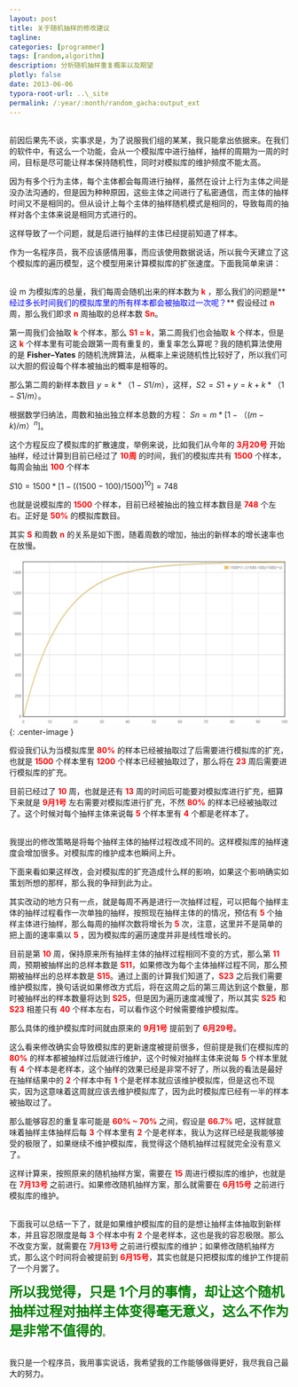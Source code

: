 ```yaml
---
layout: post
title: 关于随机抽样的修改建议
tagline:
categories: [programmer]
tags: [random,algorithm]
description: 分析随机抽样重复概率以及期望
plotly: false
date: 2013-06-06
typora-root-url: ..\_site
permalink: /:year/:month/random_gacha:output_ext
---
```

\
前因后果先不谈，实事求是，为了说服我们组的某某，我只能拿出依据来。在我们的软件中，有这么一个功能，会从一个模拟库中进行抽样，抽样的周期为一周的时间，目标是尽可能让样本保持随机性，同时对模拟库的维护频度不能太高。

<!-- more -->

因为有多个行为主体，每个主体都会每周进行抽样，虽然在设计上行为主体之间是没办法沟通的，但是因为种种原因，这些主体之间进行了私密通信，而主体的抽样时间又不是相同的。但从设计上每个主体的抽样随机模式是相同的，导致每周的抽样对各个主体来说是相同方式进行的。

这样导致了一个问题，就是后进行抽样的主体已经提前知道了样本。

作为一名程序员，我不应该感情用事，而应该使用数据说话，所以我今天建立了这个模拟库的遍历模型，这个模型用来计算模拟库的扩张速度。下面我简单来讲： 

\
设 m 为模拟库的总量，我们每周会随机出来的样本数为 **<font color=red>k</font>** ，那么我们的问题是**<font color=blue>经过多长时间我们的模拟库里的所有样本都会被抽取过一次呢？</font>**
假设经过 **<font color=red>n</font>** 周，那么我们即求 **<font color=red>n</font>** 周抽取的总样本数 **<font color=red>Sn</font>**。

第一周我们会抽取 **<font color=red>k</font>** 个样本，那么 **<font color=red>S1 = k</font>**，第二周我们也会抽取 **<font color=red>k</font>** 个样本，但是这 **<font color=red>k</font>** 个样本里有可能会跟第一周有重复的，重复率怎么算呢？我的随机算法使用的是 **Fisher–Yates** 的随机洗牌算法，从概率上来说随机性比较好了，所以我们可以大胆的假设每个样本被抽出的概率是相等的。

那么第二周的新样本数目 $y = k *（1 - S1 / m）$，这样，$S2 = S1 + y = k + k * （1 - S1 / m）$。

根据数学归纳法，周数和抽出独立样本总数的方程： $Sn = m * [ 1 - （(m - k) / m）^n ]$。

这个方程反应了模拟库的扩散速度，举例来说，比如我们从今年的 **<font color=red>3月20号</font>** 开始抽样，经过计算到目前已经过了 **<font color=red>10周</font>** 的时间，我们的模拟库共有 **<font color=red>1500</font>** 个样本，每周会抽出 **<font color=red>100</font>** 个样本

$S10 = 1500 * [ 1 - ( ( 1500 - 100 ) / 1500 )^10 ] = 748$

也就是说模拟库的 **<font color=red>1500</font>** 个样本，目前已经被抽出的独立样本数目是 **<font color=red>748</font>** 个左右。正好是 **<font color=red>50%</font>** 的模拟库数目。

其实 **<font color=red>S</font>** 和周数 **<font color=red>n</font>** 的关系是如下图，随着周数的增加，抽出的新样本的增长速率也在放慢。

![](/../assets/posts/1638786123405.jpg){: .center-image }

假设我们认为当模拟库里 **<font color=red>80%</font>** 的样本已经被抽取过了后需要进行模拟库的扩充，也就是 **<font color=red>1500</font>** 个样本里有 **<font color=red>1200</font>** 个样本已经被抽取过了，那么将在 **<font color=red>23</font>** 周后需要进行模拟库的扩充。

目前已经过了 **<font color=red>10</font>** 周，也就是还有 **<font color=red>13</font>** 周的时间后可能要对模拟库进行扩充，细算下来就是 **<font color=red>9月1号</font>** 左右需要对模拟库进行扩充，不然 **<font color=red>80%</font>** 的样本已经被抽取过了。这个时候对每个抽样主体来说每 **<font color=red>5</font>** 个样本里有 **<font color=red>4</font>** 个都是老样本了。

\
我提出的修改策略是将每个抽样主体的抽样过程改成不同的。这样模拟库的抽样速度会增加很多。对模拟库的维护成本也瞬间上升。

下面来看如果这样改，会对模拟库的扩充造成什么样的影响，如果这个影响确实如策划所想的那样，那么我的争辩到此为止。

其实改动的地方只有一点，就是每周不再是进行一次抽样过程，可以把每个抽样主体的抽样过程看作一次单独的抽样，按照现在抽样主体的的情况，预估有 **<font color=red>5</font>** 个抽样主体进行抽样，那么每周的抽样次数将增长为 **<font color=red>5</font>** 次，注意，这里并不是简单的把上面的速率乘以 **<font color=red>5</font>** ，因为模拟库的遍历速度并非是线性增长的。

目前是第 **<font color=red>10</font>** 周，保持原来所有抽样主体的抽样过程相同不变的方式，那么第 **<font color=red>11</font>** 周，预期被抽样出的总样本数是 **<font color=red>S11</font>**，如果修改为每个主体抽样过程不同，那么预期被抽样出的总样本数是 **<font color=red>S15</font>**。通过上面的计算我们知道了，**<font color=red>S23</font>** 之后我们需要维护模拟库，换句话说如果修改方式后，将在这周之后的第三周达到这个数量，那时被抽样出的样本数量将达到 **<font color=red>S25</font>**，但是因为遍历速度减慢了，所以其实 **<font color=red>S25</font>** 和 **<font color=red>S23</font>** 相差只有 **<font color=red>40</font>** 个样本左右，可以看作这个时候需要维护模拟库。

那么具体的维护模拟库时间就由原来的 **<font color=red>9月1号</font>** 提前到了 **<font color=red>6月29号</font>**。

这么看来修改确实会导致模拟库的更新速度被提前很多，但前提是我们在模拟库的 **<font color=red>80%</font>** 的样本都被抽样过后就进行维护，这个时候对抽样主体来说每 **<font color=red>5</font>** 个样本里就有 **<font color=red>4</font>** 个样本是老样本，这个抽样的效果已经是非常不好了，所以我的看法是最好在抽样结果中的 **<font color=red>2</font>** 个样本中有 **<font color=red>1</font>** 个是老样本就应该维护模拟库，但是这也不现实，因为这意味着这周就应该去维护模拟库了，因为此时模拟库已经有一半的样本被抽取过了。

那么能够容忍的重复率可能是 **<font color=red>60% ~ 70%</font>** 之间，假设是 **<font color=red>66.7%</font>** 吧，这样就意味着抽样主体抽样后每 **<font color=red>3</font>** 个样本里有 **<font color=red>2</font>** 个是老样本，我认为这样已经是我能够接受的极限了，如果继续不维护模拟库，我觉得这个随机抽样过程就完全没有意义了。

这样计算来，按照原来的随机抽样方案，需要在 **<font color=red>15</font>** 周进行模拟库的维护，也就是在 **<font color=red>7月13号</font>** 之前进行。如果修改随机抽样方案，那么就需要在 **<font color=red>6月15号</font>** 之前进行模拟库的维护。

\
下面我可以总结一下了，就是如果维护模拟库的目的是想让抽样主体抽取到新样本，并且容忍限度是每 **<font color=red>3</font>** 个样本中有 **<font color=red>2</font>** 个是老样本，这也是我的容忍极限。那么不改变方案，就需要在 **<font color=red>7月13号</font>** 之前进行模拟库的维护；如果修改随机抽样方式，那么这个时间将会被提前到 **<font color=red>6月15号</font>**，其实也就是只把模拟库的维护工作提前了一个月罢了。

**<font size=5 color=green>所以我觉得，只是 1个月的事情，却让这个随机抽样过程对抽样主体变得毫无意义，这么不作为是非常不值得的</font>**。

\
我只是一个程序员，我用事实说话，我希望我的工作能够做得更好，我尽我自己最大的努力。